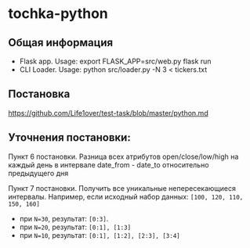 # tochka-python

## Общая информация

* Flask app. Usage: export FLASK_APP=src/web.py flask run
* CLI Loader. Usage: python src/loader.py -N 3 < tickers.txt

## Постановка
https://github.com/Life1over/test-task/blob/master/python.md

## Уточнения постановки:
Пункт 6 постановки. Разница всех атрибутов open/close/low/high на каждый день в интервале date_from - date_to 
относительно предыдущего дня

Пункт 7 постановки. Получить все уникальные непересекающиеся интервалы. 
Например, если исходный набор данных: `[100, 120, 110, 150, 160]`
* при `N=30`, результат: `[0:3]`.
* при `N=20`, результат: `[0:1], [1:3]`
* при `N=10`, результат: `[0:1], [1:2], [2:3], [3:4]`   